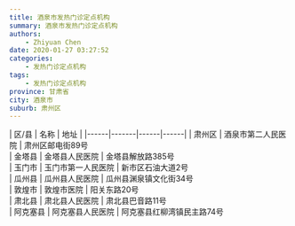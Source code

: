 ```yaml
---
title: 酒泉市发热门诊定点机构
summary: 酒泉市发热门诊定点机构
authors: 
    - Zhiyuan Chen
date: 2020-01-27 03:27:52
categories: 
    - 发热门诊定点机构
tags: 
    - 发热门诊定点机构
province: 甘肃省
city: 酒泉市
suburb: 肃州区
---
```


|  区/县  |  名称  |  地址  |
|------|-------|------|------|
|  肃州区  |  酒泉市第二人民医院  |  肃州区邮电街89号  
|  金塔县  |  金塔县人民医院  |  金塔县解放路385号  
|  玉门市  |  玉门市第一人民医院  |  新市区石油大道2号  
|  瓜州县  |  瓜州县人民医院  |  瓜州县渊泉镇文化街34号  
|  敦煌市  |  敦煌市医院  |  阳关东路20号  
|  肃北县  |  肃北县人民医院  |  肃北县巴音路11号  
|  阿克塞县  |  阿克塞县人民医院  |  阿克塞县红柳湾镇民主路74号  

